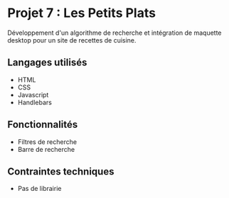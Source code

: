 # Projet 7 : Les Petits Plats

Développement d'un algorithme de recherche et intégration de maquette desktop pour un site de recettes de cuisine.

## Langages utilisés

* HTML
* CSS
* Javascript
* Handlebars

## Fonctionnalités

* Filtres de recherche
* Barre de recherche

## Contraintes techniques

* Pas de librairie
